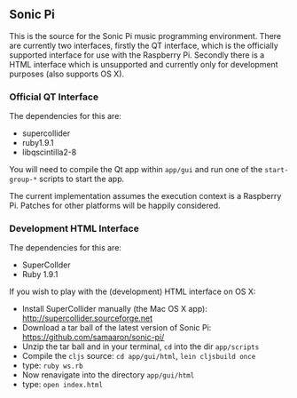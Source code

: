 ## Sonic Pi

This is the source for the Sonic Pi music programming environment. There are currently two interfaces, firstly the QT interface, which is the officially supported interface for use with the Raspberry Pi. Secondly there is a HTML interface which is unsupported and currently only for development purposes (also supports OS X).

### Official QT Interface

The dependencies for this are:

* supercollider
* ruby1.9.1
* libqscintilla2-8

You will need to compile the Qt app within `app/gui` and run one of the `start-group-*` scripts to start the app.

The current implementation assumes the execution context is a Raspberry Pi. Patches for other platforms will be happily considered.

### Development HTML Interface

The dependencies for this are:

* SuperCollder
* Ruby 1.9.1

If you wish to play with the (development) HTML interface on OS X:

* Install SuperCollider manually (the Mac OS X app): http://supercollider.sourceforge.net
* Download a tar ball of the latest version of Sonic Pi: https://github.com/samaaron/sonic-pi/
* Unzip the tar ball and in your terminal, `cd` into the dir `app/scripts`
* Compile the `cljs` source: `cd app/gui/html`, `lein cljsbuild once`
* type: `ruby ws.rb`
* Now renavigate into the directory `app/gui/html`
* type: `open index.html`
